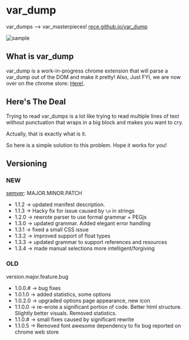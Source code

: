 # var_dump

var_dumps --> var_masterpieces!
[rece.github.io/var_dump](http://rece.github.io/var_dump/)

![sample](https://cloud.githubusercontent.com/assets/1691316/20464548/aca2261e-aefd-11e6-8f81-0abba3357a03.gif)

## What is var_dump

var_dump is a work-in-progress chrome extension that will parse a var_dump out of the DOM and make it pretty!
Also, Just FYI, we are now over on the chrome store: [Here!](https://chrome.google.com/webstore/detail/varmasterpiece/chfhddogiigmfpkcmgfpolalagdcamkl).

## Here's The Deal

Trying to read var_dumps is a lot like trying to read multiple lines of text without punctuation that wraps in a big block and makes you want to cry.

Actually, that is exactly what is it.

So here is a simple solution to this problem. Hope it works for you!

## Versioning

### NEW
[semver](http://semver.org/): MAJOR.MINOR.PATCH

* 1.1.2 -> updated manifest description.
* 1.1.3 -> Hacky fix for issue caused by `\n` in strings
* 1.2.0 -> rewrote parser to use formal grammar + PEGjs
* 1.3.0 -> updated grammar. Added elegant error handling
* 1.3.1 -> fixed a small CSS issue
* 1.3.2 -> improved support of float types
* 1.3.3 -> updated grammar to support references and resources
* 1.3.4 -> made manual selections more intelligent/forgiving

### OLD
version.major.feature.bug

* 1.0.0.# -> bug fixes
* 1.0.1.0 -> added statistics, some options
* 1.0.2.0 -> upgraded options page appearance, new icon
* 1.1.0.0 -> re-wrote a significant portion of code. Better html structure. Slightly better visuals. Removed statistics.
* 1.1.0.# -> small fixes caused by significant rewrite
* 1.1.0.5 -> Removed font awesome dependency to fix bug reported on chrome web store


